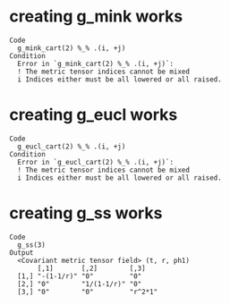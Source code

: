 # creating g_mink works

    Code
      g_mink_cart(2) %_% .(i, +j)
    Condition
      Error in `g_mink_cart(2) %_% .(i, +j)`:
      ! The metric tensor indices cannot be mixed
      i Indices either must be all lowered or all raised.

# creating g_eucl works

    Code
      g_eucl_cart(2) %_% .(i, +j)
    Condition
      Error in `g_eucl_cart(2) %_% .(i, +j)`:
      ! The metric tensor indices cannot be mixed
      i Indices either must be all lowered or all raised.

# creating g_ss works

    Code
      g_ss(3)
    Output
      <Covariant metric tensor field> (t, r, ph1)
           [,1]       [,2]        [,3]   
      [1,] "-(1-1/r)" "0"         "0"    
      [2,] "0"        "1/(1-1/r)" "0"    
      [3,] "0"        "0"         "r^2*1"

